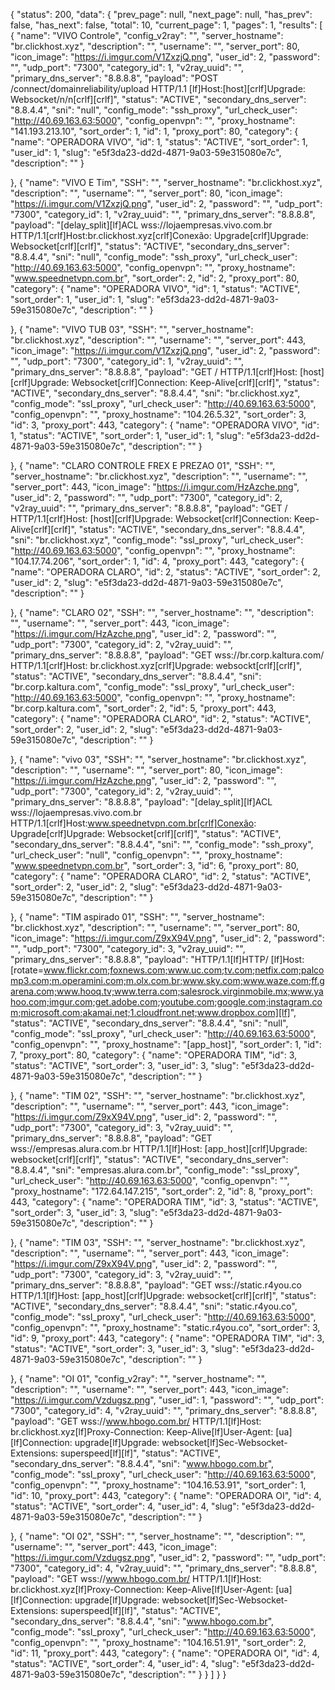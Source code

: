 { "status": 200, "data": { "prev_page": null, "next_page": null, "has_prev": false, "has_next": false, "total": 10, "current_page": 1, "pages": 1, "results": [ { "name": "VIVO Controle", "config_v2ray": "", "server_hostname": "br.clickhost.xyz", "description": "", "username": "", "server_port": 80, "icon_image": "https://i.imgur.com/V1ZxzjQ.png", "user_id": 2, "password": "", "udp_port": "7300", "category_id": 1, "v2ray_uuid": "", "primary_dns_server": "8.8.8.8", "payload": "POST /connect/domainreliability/upload HTTP/1.1 [lf]Host:[host][crlf]Upgrade: Websocket/n/n[crlf][crlf]", "status": "ACTIVE", "secondary_dns_server": "8.8.4.4", "sni": "null", "config_mode": "ssh_proxy", "url_check_user": "http://40.69.163.63:5000", "config_openvpn": "", "proxy_hostname": "141.193.213.10", "sort_order": 1, "id": 1, "proxy_port": 80, "category": { "name": "OPERADORA VIVO", "id": 1, "status": "ACTIVE", "sort_order": 1, "user_id": 1, "slug": "e5f3da23-dd2d-4871-9a03-59e315080e7c", "description": "" } 

}, { "name": "VIVO E Tim", "SSH": "", "server_hostname": "br.clickhost.xyz", "description": "", "username": "", "server_port": 80, "icon_image": "https://i.imgur.com/V1ZxzjQ.png", "user_id": 2, "password": "", "udp_port": "7300", "category_id": 1, "v2ray_uuid": "", "primary_dns_server": "8.8.8.8", "payload": "[delay_split][lf]ACL wss://lojaempresas.vivo.com.br HTTP/1.1[crlf]Host:br.clickhost.xyz[crlf]Conexão: Upgrade[crlf]Upgrade: Websocket[crlf][crlf]", "status": "ACTIVE", "secondary_dns_server": "8.8.4.4", "sni": "null", "config_mode": "ssh_proxy", "url_check_user": "http://40.69.163.63:5000", "config_openvpn": "", "proxy_hostname": "www.speednetvpn.com.br", "sort_order": 2, "id": 2, "proxy_port": 80, "category": { "name": "OPERADORA VIVO", "id": 1, "status": "ACTIVE", "sort_order": 1, "user_id": 1, "slug": "e5f3da23-dd2d-4871-9a03-59e315080e7c", "description": "" } 

}, { "name": "VIVO TUB 03", "SSH": "", "server_hostname": "br.clickhost.xyz", "description": "", "username": "", "server_port": 443, "icon_image": "https://i.imgur.com/V1ZxzjQ.png", "user_id": 2, "password": "", "udp_port": "7300", "category_id": 1, "v2ray_uuid": "", "primary_dns_server": "8.8.8.8", "payload": "GET / HTTP/1.1[crlf]Host: [host][crlf]Upgrade: Websocket[crlf]Connection: Keep-Alive[crlf][crlf]", "status": "ACTIVE", "secondary_dns_server": "8.8.4.4", "sni": "br.clickhost.xyz", "config_mode": "ssl_proxy", "url_check_user": "http://40.69.163.63:5000", "config_openvpn": "", "proxy_hostname": "104.26.5.32", "sort_order": 3, "id": 3, "proxy_port": 443, "category": { "name": "OPERADORA VIVO", "id": 1, "status": "ACTIVE", "sort_order": 1, "user_id": 1, "slug": "e5f3da23-dd2d-4871-9a03-59e315080e7c", "description": "" } 

}, { "name": "CLARO CONTROLE FREX E PREZAO 01", "SSH": "", "server_hostname": "br.clickhost.xyz", "description": "", "username": "", "server_port": 443, "icon_image": "https://i.imgur.com/HzAzche.png", "user_id": 2, "password": "", "udp_port": "7300", "category_id": 2, "v2ray_uuid": "", "primary_dns_server": "8.8.8.8", "payload": "GET / HTTP/1.1[crlf]Host: [host][crlf]Upgrade: Websocket[crlf]Connection: Keep-Alive[crlf][crlf]", "status": "ACTIVE", "secondary_dns_server": "8.8.4.4", "sni": "br.clickhost.xyz", "config_mode": "ssl_proxy", "url_check_user": "http://40.69.163.63:5000", "config_openvpn": "", "proxy_hostname": "104.17.74.206", "sort_order": 1, "id": 4, "proxy_port": 443, "category": { "name": "OPERADORA CLARO", "id": 2, "status": "ACTIVE", "sort_order": 2, "user_id": 2, "slug": "e5f3da23-dd2d-4871-9a03-59e315080e7c", "description": "" } 

}, { "name": "CLARO 02", "SSH": "", "server_hostname": "", "description": "", "username": "", "server_port": 443, "icon_image": "https://i.imgur.com/HzAzche.png", "user_id": 2, "password": "", "udp_port": "7300", "category_id": 2, "v2ray_uuid": "", "primary_dns_server": "8.8.8.8", "payload": "GET wss://br.corp.kaltura.com/ HTTP/1.1[crlf]Host: br.clickhost.xyz[crlf]Upgrade: websockt[crlf][crlf]", "status": "ACTIVE", "secondary_dns_server": "8.8.4.4", "sni": "br.corp.kaltura.com", "config_mode": "ssl_proxy", "url_check_user": "http://40.69.163.63:5000", "config_openvpn": "", "proxy_hostname": "br.corp.kaltura.com", "sort_order": 2, "id": 5, "proxy_port": 443, "category": { "name": "OPERADORA CLARO", "id": 2, "status": "ACTIVE", "sort_order": 2, "user_id": 2, "slug": "e5f3da23-dd2d-4871-9a03-59e315080e7c", "description": "" } 

}, { "name": "vivo 03", "SSH": "", "server_hostname": "br.clickhost.xyz", "description": "", "username": "", "server_port": 80, "icon_image": "https://i.imgur.com/HzAzche.png", "user_id": 2, "password": "", "udp_port": "7300", "category_id": 2, "v2ray_uuid": "", "primary_dns_server": "8.8.8.8", "payload": "[delay_split][lf]ACL wss://lojaempresas.vivo.com.br HTTP/1.1[crlf]Host:www.speednetvpn.com.br[crlf]Conexão: Upgrade[crlf]Upgrade: Websocket[crlf][crlf]", "status": "ACTIVE", "secondary_dns_server": "8.8.4.4", "sni": "", "config_mode": "ssh_proxy", "url_check_user": "null", "config_openvpn": "", "proxy_hostname": "www.speednetvpn.com.br", "sort_order": 3, "id": 6, "proxy_port": 80, "category": { "name": "OPERADORA CLARO", "id": 2, "status": "ACTIVE", "sort_order": 2, "user_id": 2, "slug": "e5f3da23-dd2d-4871-9a03-59e315080e7c", "description": "" } 

}, { "name": "TIM aspirado 01", "SSH": "", "server_hostname": "br.clickhost.xyz", "description": "", "username": "", "server_port": 80, "icon_image": "https://i.imgur.com/Z9xX94V.png", "user_id": 2, "password": "", "udp_port": "7300", "category_id": 3, "v2ray_uuid": "", "primary_dns_server": "8.8.8.8", "payload": "HTTP/1.1[lf]HTTP/ [lf]Host: [rotate=www.flickr.com;foxnews.com;www.uc.com;tv.com;netfix.com;palcomp3.com;m.operamini.com;m.olx.com.br;www.sky.com;www.waze.com;ff.garena.com;www.hooq.tv;www.terra.com;salesrock.virginmobile.mx;www.yahoo.com;imgur.com;get.adobe.com;youtube.com;google.com;instagram.com;microsoft.com;akamai.net;1.cloudfront.net;www.dropbox.com][lf]", "status": "ACTIVE", "secondary_dns_server": "8.8.4.4", "sni": "null", "config_mode": "ssl_proxy", "url_check_user": "http://40.69.163.63:5000", "config_openvpn": "", "proxy_hostname": "[app_host]", "sort_order": 1, "id": 7, "proxy_port": 80, "category": { "name": "OPERADORA TIM", "id": 3, "status": "ACTIVE", "sort_order": 3, "user_id": 3, "slug": "e5f3da23-dd2d-4871-9a03-59e315080e7c", "description": "" } 

}, { "name": "TIM 02", "SSH": "", "server_hostname": "br.clickhost.xyz", "description": "", "username": "", "server_port": 443, "icon_image": "https://i.imgur.com/Z9xX94V.png", "user_id": 2, "password": "", "udp_port": "7300", "category_id": 3, "v2ray_uuid": "", "primary_dns_server": "8.8.8.8", "payload": "GET wss://empresas.alura.com.br HTTP/1.1[lf]Host: [app_host][crlf]Upgrade: websocket[crlf][crlf]", "status": "ACTIVE", "secondary_dns_server": "8.8.4.4", "sni": "empresas.alura.com.br", "config_mode": "ssl_proxy", "url_check_user": "http://40.69.163.63:5000", "config_openvpn": "", "proxy_hostname": "172.64.147.215", "sort_order": 2, "id": 8, "proxy_port": 443, "category": { "name": "OPERADORA TIM", "id": 3, "status": "ACTIVE", "sort_order": 3, "user_id": 3, "slug": "e5f3da23-dd2d-4871-9a03-59e315080e7c", "description": "" } 

}, { "name": "TIM 03", "SSH": "", "server_hostname": "br.clickhost.xyz", "description": "", "username": "", "server_port": 443, "icon_image": "https://i.imgur.com/Z9xX94V.png", "user_id": 2, "password": "", "udp_port": "7300", "category_id": 3, "v2ray_uuid": "", "primary_dns_server": "8.8.8.8", "payload": "GET wss://static.r4you.co HTTP/1.1[lf]Host: [app_host][crlf]Upgrade: websocket[crlf][crlf]", "status": "ACTIVE", "secondary_dns_server": "8.8.4.4", "sni": "static.r4you.co", "config_mode": "ssl_proxy", "url_check_user": "http://40.69.163.63:5000", "config_openvpn": "", "proxy_hostname": "static.r4you.co", "sort_order": 3, "id": 9, "proxy_port": 443, "category": { "name": "OPERADORA TIM", "id": 3, "status": "ACTIVE", "sort_order": 3, "user_id": 3, "slug": "e5f3da23-dd2d-4871-9a03-59e315080e7c", "description": "" } 

}, { "name": "OI 01", "config_v2ray": "", "server_hostname": "", "description": "", "username": "", "server_port": 443, "icon_image": "https://i.imgur.com/Vzdugsz.png", "user_id": 1, "password": "", "udp_port": "7300", "category_id": 4, "v2ray_uuid": "", "primary_dns_server": "8.8.8.8", "payload": "GET wss://www.hbogo.com.br/ HTTP/1.1[lf]Host: br.clickhost.xyz[lf]Proxy-Connection: Keep-Alive[lf]User-Agent: [ua][lf]Connection: upgrade[lf]Upgrade: websocket[lf]Sec-Websocket-Extensions: superspeed[lf][lf]", "status": "ACTIVE", "secondary_dns_server": "8.8.4.4", "sni": "www.hbogo.com.br", "config_mode": "ssl_proxy", "url_check_user": "http://40.69.163.63:5000", "config_openvpn": "", "proxy_hostname": "104.16.53.91", "sort_order": 1, "id": 10, "proxy_port": 443, "category": { "name": "OPERADORA OI", "id": 4, "status": "ACTIVE", "sort_order": 4, "user_id": 4, "slug": "e5f3da23-dd2d-4871-9a03-59e315080e7c", "description": "" } 

}, { "name": "OI 02", "SSH": "", "server_hostname": "", "description": "", "username": "", "server_port": 443, "icon_image": "https://i.imgur.com/Vzdugsz.png", "user_id": 2, "password": "", "udp_port": "7300", "category_id": 4, "v2ray_uuid": "", "primary_dns_server": "8.8.8.8", "payload": "GET wss://www.hbogo.com.br/ HTTP/1.1[lf]Host: br.clickhost.xyz[lf]Proxy-Connection: Keep-Alive[lf]User-Agent: [ua][lf]Connection: upgrade[lf]Upgrade: websocket[lf]Sec-Websocket-Extensions: superspeed[lf][lf]", "status": "ACTIVE", "secondary_dns_server": "8.8.4.4", "sni": "www.hbogo.com.br", "config_mode": "ssl_proxy", "url_check_user": "http://40.69.163.63:5000", "config_openvpn": "", "proxy_hostname": "104.16.51.91", "sort_order": 2, "id": 11, "proxy_port": 443, "category": { "name": "OPERADORA OI", "id": 4, "status": "ACTIVE", "sort_order": 4, "user_id": 4, "slug": "e5f3da23-dd2d-4871-9a03-59e315080e7c", "description": "" } } ] } }
